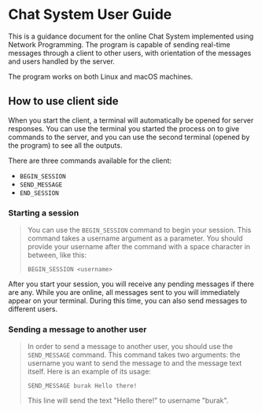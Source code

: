 # Chat System User Guide
This is a guidance document for the online Chat System implemented using Network Programming. The program is capable of sending real-time messages through a client to other users, with orientation of the messages and users handled by the server.

The program works on both Linux and macOS machines.

## How to use client side

When you start the client, a terminal will automatically be opened for server responses. You can use the terminal you started the process on to give commands to the server, and you can use the second terminal (opened by the program) to see all the outputs.

There are three commands available for the client:

+ `BEGIN_SESSION`
+ `SEND_MESSAGE`
+ `END_SESSION`

### Starting a session	

>You can use the `BEGIN_SESSION` command to begin your session. This command takes a username argument as a parameter. You should provide your username after the command with a space character in between, like this:
>```
>BEGIN_SESSION <username>
>```

After you start your session, you will receive any pending messages if there are any. While you are online, all messages sent to you will immediately appear on your terminal. During this time, you can also send messages to different users.

### Sending a message to another user

>In order to send a message to another user, you should use the `SEND_MESSAGE` command. This command takes two arguments: the username you want to send the message to and the message text itself. Here is an example of its usage:
>```
>SEND_MESSAGE burak Hello there!
>```
>This line will send the text "Hello there!" to username "burak".


